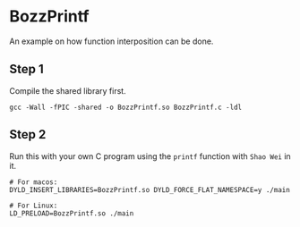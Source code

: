# BozzPrintf
An example on how function interposition can be done.

## Step 1
Compile the shared library first.
```
gcc -Wall -fPIC -shared -o BozzPrintf.so BozzPrintf.c -ldl
```

## Step 2
Run this with your own C program using the `printf` function with `Shao Wei` in it.
```
# For macos:
DYLD_INSERT_LIBRARIES=BozzPrintf.so DYLD_FORCE_FLAT_NAMESPACE=y ./main

# For Linux:
LD_PRELOAD=BozzPrintf.so ./main
```
